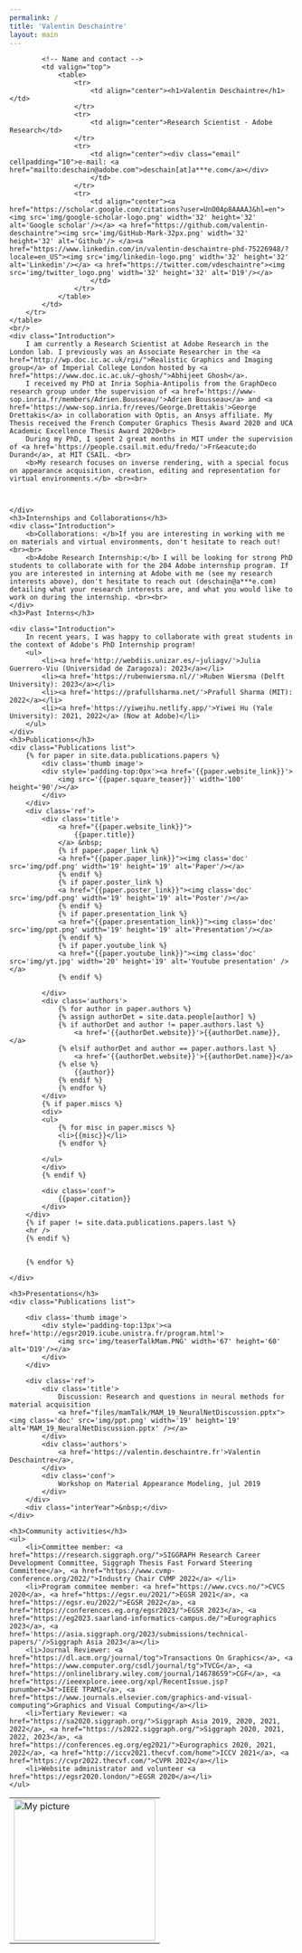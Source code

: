 ```yaml
---
permalink: /
title: 'Valentin Deschaintre'
layout: main
---
```


<script>
window.onload = choosePic;

var myPix = new Array("img/profilePic1.jpg","img/profilePic2.png","img/profilePic3.jpg");

function choosePic() {
     var randomNum = Math.floor(Math.random() * myPix.length);
     document.getElementById("myPic").src = myPix[randomNum];
};
</script>

<div id='content'>
	<table width="100%">
		<tr>
			<!-- The picture -->
			<td style="text-align: left; " valign="bottom">
				<img src="img/placeholder.jpg" id="myPic" width='250' alt="My picture">
			</td>

			<!-- Name and contact -->
			<td valign="top">
				<table>
					<tr>
						<td align="center"><h1>Valentin Deschaintre</h1></td>
					</tr>
					<tr>
						<td align="center">Research Scientist - Adobe Research</td>
					</tr>
					<tr>
						<td align="center"><div class="email" cellpadding="10">e-mail: <a href="mailto:deschain@adobe.com">deschain[at]a***e.com</a></div>
						</td>
					</tr>
					<tr>
						<td align="center"><a href="https://scholar.google.com/citations?user=UnO0Ap8AAAAJ&hl=en"><img src='img/google-scholar-logo.png' width='32' height='32' alt='Google scholar'/></a> <a href="https://github.com/valentin-deschaintre"><img src='img/GitHub-Mark-32px.png' width='32' height='32' alt='Github'/> </a><a href="https://www.linkedin.com/in/valentin-deschaintre-phd-75226948/?locale=en_US"><img src='img/linkedin-logo.png' width='32' height='32' alt='Linkedin'/></a> <a href="https://twitter.com/vdeschaintre"><img src='img/twitter_logo.png' width='32' height='32' alt='D19'/></a>
						</td>
					</tr>
				</table> 
			</td>
		</tr>
	</table>
	<br/>
	<div class="Introduction">
		I am currently a Research Scientist at Adobe Research in the London lab. I previously was an Associate Researcher in the <a href="http://wp.doc.ic.ac.uk/rgi/">Realistic Graphics and Imaging group</a> of Imperial College London hosted by <a href="https://www.doc.ic.ac.uk/~ghosh/">Abhijeet Ghosh</a>.
		I received my PhD at Inria Sophia-Antipolis from the GraphDeco research group under the supervision of <a href='https://www-sop.inria.fr/members/Adrien.Bousseau/'>Adrien Bousseau</a> and <a href='https://www-sop.inria.fr/reves/George.Drettakis'>George Drettakis</a> in collaboration with Optis, an Ansys affiliate. My Thesis received the French Computer Graphics Thesis Award 2020 and UCA Academic Excellence Thesis Award 2020<br>
		During my PhD, I spent 2 great months in MIT under the supervision of <a href='https://people.csail.mit.edu/fredo/'>Fr&eacute;do Durand</a>, at MIT CSAIL. <br> 
		<b>My research focuses on inverse rendering, with a special focus on appearance acquisition, creation, editing and representation for virtual environments.</b> <br><br>

		
		
	</div>
	<h3>Internships and Collaborations</h3>
	<div class="Introduction">
		<b>Collaborations: </b>If you are interesting in working with me on materials and virtual environments, don't hesitate to reach out!<br><br>
		<b>Adobe Research Internship:</b> I will be looking for strong PhD students to collaborate with for the 204 Adobe internship program. If you are interested in interning at Adobe with me (see my research interests above), don't hesitate to reach out (deschain@a***e.com) detailing what your research interests are, and what you would like to work on during the internship. <br><br>	
	</div>
	<h3>Past Interns</h3>

	<div class="Introduction">
		In recent years, I was happy to collaborate with great students in the context of Adobe's PhD Internship program!
		<ul>
			<li><a href='http://webdiis.unizar.es/~juliagv/'>Julia Guerrero-Viu (Universidad de Zaragoza): 2023</a></li>
			<li><a href='https://rubenwiersma.nl//'>Ruben Wiersma (Delft University): 2023</a></li>
			<li><a href='https://prafullsharma.net/'>Prafull Sharma (MIT): 2022</a></li>
			<li><a href='https://yiweihu.netlify.app/'>Yiwei Hu (Yale University): 2021, 2022</a> (Now at Adobe)</li>
		</ul>
	</div>
	<h3>Publications</h3>
	<div class="Publications list">
		{% for paper in site.data.publications.papers %}
			<div class='thumb image'>
			<div style='padding-top:0px'><a href='{{paper.website_link}}'>
				<img src='{{paper.square_teaser}}' width='100' height='90'/></a>
			</div>
		</div>
		<div class='ref'>
			<div class='title'>
				<a href="{{paper.website_link}}">
					{{paper.title}}
				</a> &nbsp; 
				{% if paper.paper_link %}
				<a href="{{paper.paper_link}}"><img class='doc' src='img/pdf.png' width='19' height='19' alt='Paper'/></a>
				{% endif %}
				{% if paper.poster_link %}
				<a href="{{paper.poster_link}}"><img class='doc' src='img/pdf.png' width='19' height='19' alt='Poster'/></a>
				{% endif %}
				{% if paper.presentation_link %}
				<a href="{{paper.presentation_link}}"><img class='doc' src='img/ppt.png' width='19' height='19' alt='Presentation'/></a>
				{% endif %}
				{% if paper.youtube_link %}
				<a href="{{paper.youtube_link}}"><img class='doc' src='img/yt.jpg' width='20' height='19' alt='Youtube presentation' /></a>
				{% endif %}

			</div>
			<div class='authors'>
				{% for author in paper.authors %}
				{% assign authorDet = site.data.people[author] %}
				{% if authorDet and author != paper.authors.last %}
					<a href='{{authorDet.website}}'>{{authorDet.name}},</a>
				{% elsif authorDet and author == paper.authors.last %}
					<a href='{{authorDet.website}}'>{{authorDet.name}}</a>
				{% else %}
					{{author}}
				{% endif %}
				{% endfor %}
			</div>
			{% if paper.miscs %}
			<div>
			<ul>
				{% for misc in paper.miscs %}
				<li>{{misc}}</li>
				{% endfor %}

			</ul>
			</div>
			{% endif %}

			<div class='conf'>
				{{paper.citation}}
			</div>
		</div>
		{% if paper != site.data.publications.papers.last %}
		<hr />
		{% endif %}
			
			
		{% endfor %}

	</div>
	
	<h3>Presentations</h3>
	<div class="Publications list">
		
		<div class='thumb image'>
			<div style='padding-top:13px'><a href='http://egsr2019.icube.unistra.fr/program.html'>
				<img src='img/teaserTalkMam.PNG' width='67' height='60' alt='D19'/></a>
			</div>
		</div>
		
		<div class='ref'>
			<div class='title'>
				Discussion: Research and questions in neural methods for material acquisition
				<a href="files/mamTalk/MAM_19_NeuralNetDiscussion.pptx"><img class='doc' src='img/ppt.png' width='19' height='19' alt='MAM_19_NeuralNetDiscussion.pptx' /></a>
			</div>
			<div class='authors'>
				<a href='https://valentin.deschaintre.fr'>Valentin Deschaintre</a>,
			</div>
			<div class='conf'>
				Workshop on Material Appearance Modeling, jul 2019
			</div>
		</div>
		<div class="interYear">&nbsp;</div>
	</div>
	
	<h3>Community activities</h3>
	<ul>
		<li>Committee member: <a href="https://research.siggraph.org/">SIGGRAPH Research Career Development Committee, Siggraph Thesis Fast Forward Steering Committee</a>, <a href="https://www.cvmp-conference.org/2022/">Industry Chair CVMP 2022</a> </li>
		<li>Program commitee member: <a href="https://www.cvcs.no/">CVCS 2020</a>, <a href="https://egsr.eu/2021/">EGSR 2021</a>, <a href="https://egsr.eu/2022/">EGSR 2022</a>, <a href="https://conferences.eg.org/egsr2023/">EGSR 2023</a>, <a href="https://eg2023.saarland-informatics-campus.de/">Eurographics 2023</a>, <a href='https://asia.siggraph.org/2023/submissions/technical-papers/'/>Siggraph Asia 2023</a></li>
		<li>Journal Reviewer: <a href="https://dl.acm.org/journal/tog">Transactions On Graphics</a>, <a href="https://www.computer.org/csdl/journal/tg">TVCG</a>, <a href="https://onlinelibrary.wiley.com/journal/14678659">CGF</a>, <a href="https://ieeexplore.ieee.org/xpl/RecentIssue.jsp?punumber=34">IEEE TPAMI</a>, <a href="https://www.journals.elsevier.com/graphics-and-visual-computing">Graphics and Visual Computing</a></li>
		<li>Tertiary Reviewer: <a href="https://sa2020.siggraph.org/">Siggraph Asia 2019, 2020, 2021, 2022</a>, <a href="https://s2022.siggraph.org/">Siggraph 2020, 2021, 2022, 2023</a>, <a href="https://conferences.eg.org/eg2021/">Eurographics 2020, 2021, 2022</a>, <a href="http://iccv2021.thecvf.com/home">ICCV 2021</a>, <a href="https://cvpr2022.thecvf.com/">CVPR 2022</a></li>
		<li>Website administrator and volunteer <a href="https://egsr2020.london/">EGSR 2020</a></li>
	</ul>

</div>
